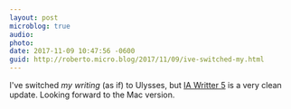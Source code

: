 ```yaml
---
layout: post
microblog: true
audio: 
photo: 
date: 2017-11-09 10:47:56 -0600
guid: http://roberto.micro.blog/2017/11/09/ive-switched-my.html
---
```

I've switched _my writing_ (as if) to Ulysses, but [IA Writter 5](https://ia.net/writer/blog/95-keyboard-ia-writer-5/) is a very clean update. Looking forward to the Mac version.
